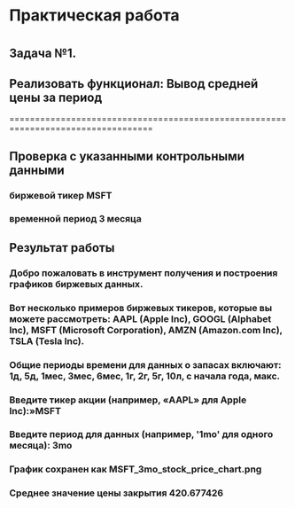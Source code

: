 # Практическая работа
# 
## Задача №1. 
## Реализовать функционал: Вывод средней цены за период
==================================================================================

## Проверка с указанными контрольными данными
### биржевой тикер MSFT
### временной период 3 месяца

## Результат работы

### Добро пожаловать в инструмент получения и построения графиков биржевых данных.
### Вот несколько примеров биржевых тикеров, которые вы можете рассмотреть: AAPL (Apple Inc), GOOGL (Alphabet Inc), MSFT (Microsoft Corporation), AMZN (Amazon.com Inc), TSLA (Tesla Inc).
### Общие периоды времени для данных о запасах включают: 1д, 5д, 1мес, 3мес, 6мес, 1г, 2г, 5г, 10л, с начала года, макс.
### Введите тикер акции (например, «AAPL» для Apple Inc):»MSFT
### Введите период для данных (например, '1mo' для одного месяца): 3mo
### График сохранен как MSFT_3mo_stock_price_chart.png
### Среднее значение цены закрытия 420.677426
